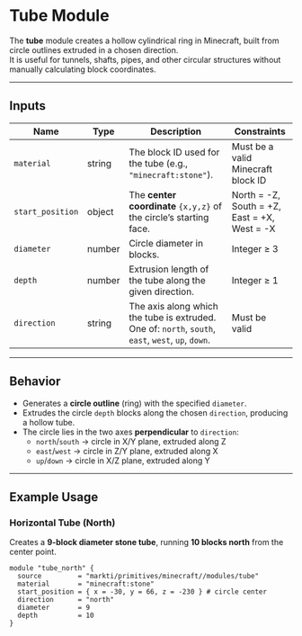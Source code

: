 # Tube Module

The **tube** module creates a hollow cylindrical ring in Minecraft, built from circle outlines extruded in a chosen direction.  
It is useful for tunnels, shafts, pipes, and other circular structures without manually calculating block coordinates.

---

## Inputs

| Name             | Type   | Description                                                                 | Constraints                  |
|------------------|--------|-----------------------------------------------------------------------------|------------------------------|
| `material`       | string | The block ID used for the tube (e.g., `"minecraft:stone"`).                  | Must be a valid Minecraft block ID |
| `start_position` | object | The **center coordinate** `{x,y,z}` of the circle’s starting face.           | North = -Z, South = +Z, East = +X, West = -X |
| `diameter`       | number | Circle diameter in blocks.                                                  | Integer ≥ 3 |
| `depth`          | number | Extrusion length of the tube along the given direction.                      | Integer ≥ 1 |
| `direction`      | string | The axis along which the tube is extruded. One of: `north`, `south`, `east`, `west`, `up`, `down`. | Must be valid |

---

## Behavior

- Generates a **circle outline** (ring) with the specified `diameter`.
- Extrudes the circle `depth` blocks along the chosen `direction`, producing a hollow tube.
- The circle lies in the two axes **perpendicular** to `direction`:
  - `north`/`south` → circle in X/Y plane, extruded along Z  
  - `east`/`west`   → circle in Z/Y plane, extruded along X  
  - `up`/`down`     → circle in X/Z plane, extruded along Y  

---

## Example Usage

### Horizontal Tube (North)

Creates a **9-block diameter stone tube**, running **10 blocks north** from the center point.

```hcl
module "tube_north" {
  source         = "markti/primitives/minecraft//modules/tube"
  material       = "minecraft:stone"
  start_position = { x = -30, y = 66, z = -230 } # circle center
  direction      = "north"
  diameter       = 9
  depth          = 10
}
